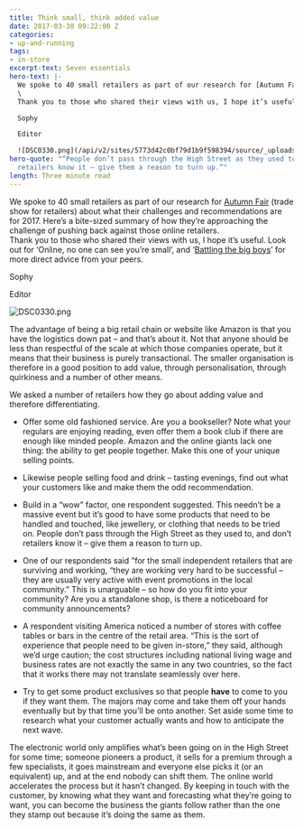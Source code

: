 ```yaml
---
title: Think small, think added value
date: 2017-03-30 09:22:00 Z
categories:
- up-and-running
tags:
- in-store
excerpt-text: Seven essentials
hero-text: |-
  We spoke to 40 small retailers as part of our research for [Autumn Fair](https://www.autumnfair.com/) (trade show for retailers) about what their challenges and recommendations are for 2017. Here’s a bite-sized summary of how they’re approaching the challenge of pushing back against those online retailers.
  \
  Thank you to those who shared their views with us, I hope it’s useful. Look out for ‘Online, no one can see you’re small’, and ‘[Battling the big boys](http://insideretail.com/articles/battling-the-big-boys/)’ for more direct advice from your peers.

  Sophy

  Editor

  ![DSC0330.png](/api/v2/sites/5773d42c0bf79d1b9f598394/source/_uploads/DSC0330.png?download)
hero-quote: "“People don’t pass through the High Street as they used to, and don’t
  retailers know it – give them a reason to turn up.”"
length: Three minute read
---
```


We spoke to 40 small retailers as part of our research for [Autumn Fair](https://www.autumnfair.com/) (trade show for retailers) about what their challenges and recommendations are for 2017. Here’s a bite-sized summary of how they’re approaching the challenge of pushing back against those online retailers.
\
Thank you to those who shared their views with us, I hope it’s useful. Look out for ‘Online, no one can see you’re small’, and ‘[Battling the big boys](http://insideretail.com/articles/battling-the-big-boys/)’ for more direct advice from your peers.

Sophy

Editor

![DSC0330.png](/api/v2/sites/5773d42c0bf79d1b9f598394/source/_uploads/DSC0330.png?download)

The advantage of being a big retail chain or website like Amazon is that you have the logistics down pat – and that’s about it. Not that anyone should be less than respectful of the scale at which those companies operate, but it means that their business is purely transactional. The smaller organisation is therefore in a good position to add value, through personalisation, through quirkiness and a number of other means.

We asked a number of retailers how they go about adding value and therefore differentiating.

* Offer some old fashioned service. Are you a bookseller? Note what your regulars are enjoying reading, even offer them a book club if there are enough like minded people. Amazon and the online giants lack one thing: the ability to get people together. Make this one of your unique selling points.

* Likewise people selling food and drink – tasting evenings, find out what your customers like and make them the odd recommendation.

* Build in a “wow” factor, one respondent suggested. This needn’t be a massive event but it’s good to have some products that need to be handled and touched, like jewellery, or clothing that needs to be tried on. People don’t pass through the High Street as they used to, and don’t retailers know it – give them a reason to turn up.

* One of our respondents said ”for the small independent retailers that are surviving and working, “they are working very hard to be successful – they are usually very active with event promotions in the local community.” This is unarguable – so how do you fit into your community? Are you a standalone shop, is there a noticeboard for community announcements?

* A respondent visiting America noticed a number of stores with coffee tables or bars in the centre of the retail area. “This is the sort of experience that people need to be given in-store,” they said, although we’d urge caution; the cost structures including national living wage and business rates are not exactly the same in any two countries, so the fact that it works there may not translate seamlessly over here.

* Try to get some product exclusives so that people **have** to come to you if they want them. The majors may come and take them off your hands eventually but by that time you’ll be onto another. Set aside some time to research what your customer actually wants and how to anticipate the next wave.

The electronic world only amplifies what’s been going on in the High Street for some time; someone pioneers a product, it sells for a premium through a few specialists, it goes mainstream and everyone else picks it (or an equivalent) up, and at the end nobody can shift them. The online world accelerates the process but it hasn’t changed. By keeping in touch with the customer, by knowing what they want and forecasting what they’re going to want, you can become the business the giants follow rather than the one they stamp out because it’s doing the same as them.
